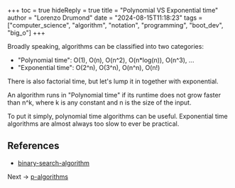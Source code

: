 +++
toc = true
hideReply = true
title = "Polynomial VS Exponential time"
author = "Lorenzo Drumond"
date = "2024-08-15T11:18:23"
tags = ["computer_science",  "algorithm",  "notation",  "programming",  "boot_dev",  "big_o"]
+++



Broadly speaking, algorithms can be classified into two categories:

- "Polynomial time": O(1), O(n), O(n^2), O(n*log(n)), O(n^3), ...
- "Exponential time": O(2^n), O(3^n), O(n^n), O(n!)

There is also factorial time, but let's lump it in together with exponential.

An algorithm runs in "Polynomial time" if its runtime does not grow faster than n^k, where k is any constant and n is the size of the input.

To put it simply, polynomial time algorithms can be useful. Exponential time algorithms are almost always too slow to ever be practical.

## References
- [binary-search-algorithm](/wiki/binary-search-algorithm/)

Next -> [p-algorithms](/wiki/p-algorithms/)
